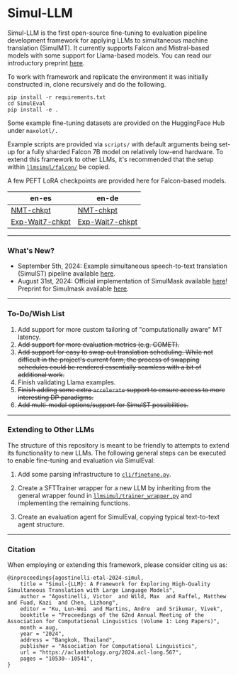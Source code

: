 # Simul-LLM

Simul-LLM is the first open-source fine-tuning to evaluation pipeline development framework for applying LLMs to simultaneous machine translation (SimulMT). It currently supports Falcon and Mistral-based models with some support for Llama-based models. You can read our introductory preprint [here](https://arxiv.org/abs/2312.04691).

To work with framework and replicate the environment it was initially constructed in, clone recursively and do the following. 

```
pip install -r requirements.txt
cd SimulEval
pip install -e .
```

Some example fine-tuning datasets are provided on the HuggingFace Hub under `maxolotl/.`

Example scripts are provided via `scripts/` with default arguments being set-up for a fully sharded Falcon 7B model on relatively low-end hardware. To extend this framework to other LLMs, it's recommended that the setup within [`llmsimul/falcon/`](llmsimul/falcon) be copied. 

A few PEFT LoRA checkpoints are provided here for Falcon-based models. 

| en-es | en-de |
| ----- | ----- |
| [NMT-chkpt](https://huggingface.co/agostinvic/nmt-en-es) | [NMT-chkpt](https://huggingface.co/agostinvic/nmt-en-de) |
| [Exp-Wait7-chkpt](https://huggingface.co/agostinvic/simulmt-2M-en-de) | [Exp-Wait7-chkpt](https://huggingface.co/agostinvic/simulmt-2M-en-de) | 

---

### What's New?

- September 5th, 2024: Example simultaneous speech-to-text translation (SimulST) pipeline available [here](examples/basic_speech_to_text).
- August 31st, 2024: Official implementation of SimulMask available [here](examples/simulmask)! Preprint for Simulmask available [here](https://arxiv.org/abs/2405.10443).

---

### To-Do/Wish List

1. Add support for more custom tailoring of "computationally aware" MT latency. 
2. ~~Add support for more evaluation metrics (e.g. COMET).~~
3. ~~Add support for easy to swap out translation scheduling. While not difficult in the project's current form, the process of swapping schedules could be rendered essentially seamless with a bit of additional work.~~
4. Finish validating Llama examples.
5. ~~Finish adding some extra ``accelerate`` support to ensure access to more interesting DP paradigms.~~
6. ~~Add multi-modal options/support for SimulST possibilities.~~

---

### Extending to Other LLMs

The structure of this repository is meant to be friendly to attempts to extend its functionality to new LLMs. The following general steps can be executed to enable fine-tuning and evaluation via SimulEval:

1. Add some parsing infrastructure to [`cli/finetune.py`](cli/finetune.py).

2. Create a SFTTrainer wrapper for a new LLM by inheriting from the general wrapper found in [`llmsimul/trainer_wrapper.py`](llmsimul/trainer_wrapper.py) and implementing the remaining functions.

3. Create an evaluation agent for SimulEval, copying typical text-to-text agent structure.

---

### Citation

When employing or extending this framework, please consider citing us as:

```
@inproceedings{agostinelli-etal-2024-simul,
    title = "Simul-{LLM}: A Framework for Exploring High-Quality Simultaneous Translation with Large Language Models",
    author = "Agostinelli, Victor  and Wild, Max  and Raffel, Matthew  and Fuad, Kazi  and Chen, Lizhong",
    editor = "Ku, Lun-Wei  and Martins, Andre  and Srikumar, Vivek",
    booktitle = "Proceedings of the 62nd Annual Meeting of the Association for Computational Linguistics (Volume 1: Long Papers)",
    month = aug,
    year = "2024",
    address = "Bangkok, Thailand",
    publisher = "Association for Computational Linguistics",
    url = "https://aclanthology.org/2024.acl-long.567",
    pages = "10530--10541",
}
```
